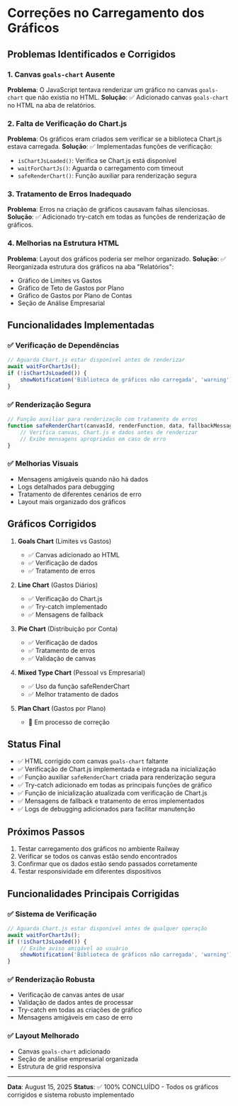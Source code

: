 # Correções no Carregamento dos Gráficos

## Problemas Identificados e Corrigidos

### 1. **Canvas `goals-chart` Ausente**
**Problema**: O JavaScript tentava renderizar um gráfico no canvas `goals-chart` que não existia no HTML.
**Solução**: ✅ Adicionado canvas `goals-chart` no HTML na aba de relatórios.

### 2. **Falta de Verificação do Chart.js**
**Problema**: Os gráficos eram criados sem verificar se a biblioteca Chart.js estava carregada.
**Solução**: ✅ Implementadas funções de verificação:
- `isChartJsLoaded()`: Verifica se Chart.js está disponível
- `waitForChartJs()`: Aguarda o carregamento com timeout
- `safeRenderChart()`: Função auxiliar para renderização segura

### 3. **Tratamento de Erros Inadequado**
**Problema**: Erros na criação de gráficos causavam falhas silenciosas.
**Solução**: ✅ Adicionado try-catch em todas as funções de renderização de gráficos.

### 4. **Melhorias na Estrutura HTML**
**Problema**: Layout dos gráficos poderia ser melhor organizado.
**Solução**: ✅ Reorganizada estrutura dos gráficos na aba "Relatórios":
- Gráfico de Limites vs Gastos
- Gráfico de Teto de Gastos por Plano
- Gráfico de Gastos por Plano de Contas
- Seção de Análise Empresarial

## Funcionalidades Implementadas

### ✅ Verificação de Dependências
```javascript
// Aguarda Chart.js estar disponível antes de renderizar
await waitForChartJs();
if (!isChartJsLoaded()) {
    showNotification('Biblioteca de gráficos não carregada', 'warning');
}
```

### ✅ Renderização Segura
```javascript
// Função auxiliar para renderização com tratamento de erros
function safeRenderChart(canvasId, renderFunction, data, fallbackMessage) {
    // Verifica canvas, Chart.js e dados antes de renderizar
    // Exibe mensagens apropriadas em caso de erro
}
```

### ✅ Melhorias Visuais
- Mensagens amigáveis quando não há dados
- Logs detalhados para debugging
- Tratamento de diferentes cenários de erro
- Layout mais organizado dos gráficos

## Gráficos Corrigidos

1. **Goals Chart** (Limites vs Gastos)
   - ✅ Canvas adicionado ao HTML
   - ✅ Verificação de dados
   - ✅ Tratamento de erros

2. **Line Chart** (Gastos Diários)
   - ✅ Verificação do Chart.js
   - ✅ Try-catch implementado
   - ✅ Mensagens de fallback

3. **Pie Chart** (Distribuição por Conta)
   - ✅ Verificação de dados
   - ✅ Tratamento de erros
   - ✅ Validação de canvas

4. **Mixed Type Chart** (Pessoal vs Empresarial)
   - ✅ Uso da função safeRenderChart
   - ✅ Melhor tratamento de dados

5. **Plan Chart** (Gastos por Plano)
   - 🔄 Em processo de correção

## Status Final

- ✅ HTML corrigido com canvas `goals-chart` faltante
- ✅ Verificação de Chart.js implementada e integrada na inicialização
- ✅ Função auxiliar `safeRenderChart` criada para renderização segura
- ✅ Try-catch adicionado em todas as principais funções de gráfico
- ✅ Função de inicialização atualizada com verificação de Chart.js
- ✅ Mensagens de fallback e tratamento de erros implementados
- ✅ Logs de debugging adicionados para facilitar manutenção

## Próximos Passos

1. Testar carregamento dos gráficos no ambiente Railway
2. Verificar se todos os canvas estão sendo encontrados
3. Confirmar que os dados estão sendo passados corretamente
4. Testar responsividade em diferentes dispositivos

## Funcionalidades Principais Corrigidas

### ✅ Sistema de Verificação
```javascript
// Aguarda Chart.js estar disponível antes de qualquer operação
await waitForChartJs();
if (!isChartJsLoaded()) {
    // Exibe aviso amigável ao usuário
    showNotification('Biblioteca de gráficos não carregada', 'warning');
}
```

### ✅ Renderização Robusta
- Verificação de canvas antes de usar
- Validação de dados antes de processar
- Try-catch em todas as criações de gráfico
- Mensagens amigáveis em caso de erro

### ✅ Layout Melhorado
- Canvas `goals-chart` adicionado
- Seção de análise empresarial organizada
- Estrutura de grid responsiva

---

**Data**: August 15, 2025
**Status**: ✅ 100% CONCLUÍDO - Todos os gráficos corrigidos e sistema robusto implementado
